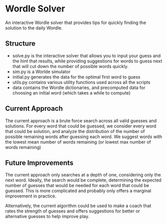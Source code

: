 # Wordle Solver

An interactive Wordle solver that provides tips for quickly finding the solution
to the daily Wordle.

## Structure
- solve.py is the interactive solver that allows you to input your guess and the
  hint that results, while providing suggestions for words to guess next that
  will cut down the number of possible words quickly.
- sim.py is a Worlde simulator
- initial.py generates the data for the optimal first word to guess
- utils.py contains various utility functions used across all the scripts
- data contains the Wordle dictionaries, and precomputed data for choosing an
  initial word (which takes a while to compute)

## Current Approach

The current approach is a brute force search across all valid guesses and
solutions. For every word that could be guessed, we consider every word that
could be solution, and analyze the distribution of the number of possible
remaining words after guessing each word. We suggest words with the lowest mean
number of words remaining (or lowest max number of words remaining)

## Future Improvements

The current approach only searches at a depth of one, considering only the next
word. Ideally, the search would be complete, determining the expected number of
guesses that would be needed for each word that could be guessed. This is more
complicated and probably only offers a marginal improvement in practice.

Alternatively, the current algorithm could be used to make a coach that rates
the strength of guesses and offers suggestions for better or alternative
guesses to help improve play.

